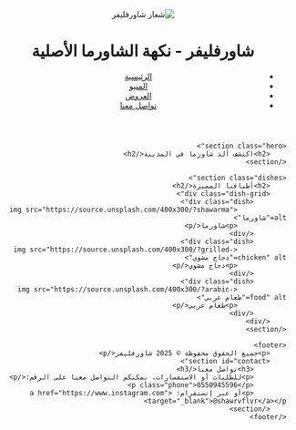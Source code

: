 <!DOCTYPE html>
<html lang="ar" dir="rtl">
<head>
    <meta charset="UTF-8">
    <meta name="viewport" content="width=device-width, initial-scale=1.0">
    <title>شاورفليفر - نكهة الشاورما الأصلية</title>
    <link rel="stylesheet" href="style.css">
</head>
<body>
    <header>
        <img src="logo.jpeg" alt="شعار شاورفليفر" class="logo">
        <h1>شاورفليفر - نكهة الشاورما الأصلية</h1>
        <nav>
            <ul>
                <li><a href="#">الرئيسية</a></li>
                <li><a href="#">المنيو</a></li>
                <li><a href="#">العروض</a></li>
                <li><a href="#contact">تواصل معنا</a></li>
            </ul>
        </nav>
    </header>

    <section class="hero">
        <h2>اكتشف ألذ شاورما في المدينة</h2>
    </section>

    <section class="dishes">
        <h2>أطباقنا المميزة</h2>
        <div class="dish-grid">
            <div class="dish">
                <img src="https://source.unsplash.com/400x300/?shawarma" alt="شاورما">
                <p>شاورما</p>
            </div>
            <div class="dish">
                <img src="https://source.unsplash.com/400x300/?grilled-chicken" alt="دجاج مشوي">
                <p>دجاج مشوي</p>
            </div>
            <div class="dish">
                <img src="https://source.unsplash.com/400x300/?arabic-food" alt="طعام عربي">
                <p>طعام عربي</p>
            </div>
        </div>
    </section>

    <footer>
        <p>جميع الحقوق محفوظة © 2025 شاورفليفر</p>
        <section id="contact">
            <h3>تواصل معنا</h3>
            <p>للطلبات أو الاستفسارات، يمكنكم التواصل معنا على الرقم:</p>
            <p class="phone">0550945596</p>
            <p>أو عبر إنستقرام: <a href="https://www.instagram.com" target="_blank">@shawrvflvr</a></p>
        </section>
    </footer>
</body>
</html>